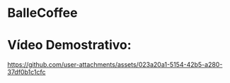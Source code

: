 
# BalleCoffee


# Vídeo  Demostrativo:



https://github.com/user-attachments/assets/023a20a1-5154-42b5-a280-37df0b1c1cfc









